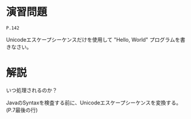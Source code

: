 
演習問題
========

`P.142`

Unicodeエスケープシーケンスだけを使用して "Hello, World" プログラムを書きなさい。


解説
====

いつ処理されるのか？

JavaのSyntaxを検査する前に、Unicodeエスケープシーケンスを変換する。(P.7最後の行)